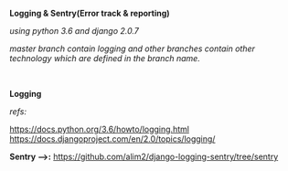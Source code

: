 **Logging & Sentry(Error track & reporting)**

_using python 3.6 and django 2.0.7_

_master branch contain logging and other branches contain other technology which are defined in the branch name._

<br>

**Logging**

_refs:_
 
https://docs.python.org/3.6/howto/logging.html
https://docs.djangoproject.com/en/2.0/topics/logging/


**Sentry -->:** https://github.com/alim2/django-logging-sentry/tree/sentry
